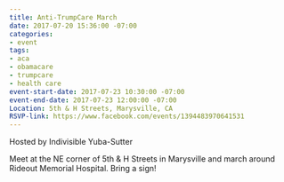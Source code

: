```yaml
---
title: Anti-TrumpCare March
date: 2017-07-20 15:36:00 -07:00
categories:
- event
tags:
- aca
- obamacare
- trumpcare
- health care
event-start-date: 2017-07-23 10:30:00 -07:00
event-end-date: 2017-07-23 12:00:00 -07:00
Location: 5th & H Streets, Marysville, CA
RSVP-link: https://www.facebook.com/events/1394483970641531
---
```


Hosted by Indivisible Yuba-Sutter

Meet at the NE corner of 5th & H Streets in Marysville and march around Rideout Memorial Hospital. Bring a sign! 
